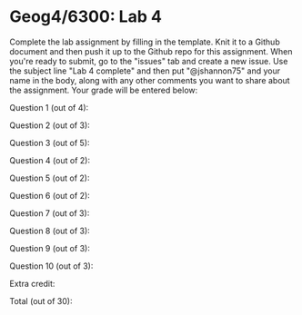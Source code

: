 # Geog4/6300: Lab 4

Complete the lab assignment by filling in the template. Knit it to a Github document and then push it up to the Github repo for this assignment. When you're ready to submit, go to the "issues" tab and create a new issue. Use the subject line "Lab 4 complete" and then put "@jshannon75" and your name in the body, along with any other comments you want to share about the assignment. Your grade will be entered below:

Question 1 (out of 4):<p>
Question 2 (out of 3):<p>
Question 3 (out of 5):<p>
Question 4 (out of 2):<p>
Question 5 (out of 2):<p>
Question 6 (out of 2):<p>
Question 7 (out of 3):<p>
Question 8 (out of 3):<p>
Question 9 (out of 3):<p>
Question 10 (out of 3):<p>
Extra credit: <p>
<p>
Total (out of 30): 
